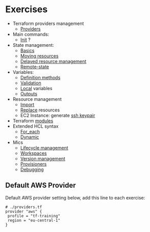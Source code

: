 # Exercises

- Terraform providers management
  + [Providers](./providers1/) 
- Main commands:
  + [Init](./init1) ?
- State management:
  + [Basics](./state1)
  + [Moving resources](./state_mv1) 
  + [Delayed resource management](./state2)
  - [Remote-state](./remote-state1)
- Variables:
  - [Definition methods](./vars1)
  - [Validation](./var-def1)
  - [Local](./locals1) variables
  - [Outputs](./output1)
- Resource management
  - [Import](./import1)
  - [Replace](./replace1) resources
  - EC2 Instance: generate [ssh keypair](./ec2-ssh)
- Terraform [modules](./m1)
- Extended HCL syntax
  - [For_each](./for1)
  - [Dynamic](./dyn1)
- Mics
  - [Lifecycle management](./lifecycle1)
  - [Workspaces](./wspace1)
  + [Version management](./ver1)
  - [Provisioners](./prov1)
  + [Debugging](./debug1)    
  


## Default AWS Provider

Default AWS provider setting below, add this line to each exercise:

````
# ./providers.tf
provider "aws" {
 profile = "tf-training"
 region = "eu-central-1"
}
````